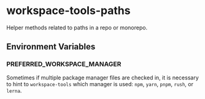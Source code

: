 # workspace-tools-paths

Helper methods related to paths in a repo or monorepo.

## Environment Variables

### PREFERRED_WORKSPACE_MANAGER

Sometimes if multiple package manager files are checked in, it is necessary to hint to `workspace-tools` which manager is used: `npm`, `yarn`, `pnpm`, `rush`, or `lerna`.
